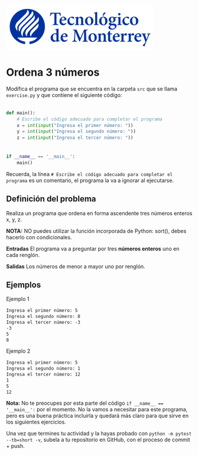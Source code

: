 ![Tec de Monterrey](../../images/logotecmty.png)
# Ordena 3 números

Modifica el programa que se encuentra en la carpeta `src` que se llama
`exercise.py` y que contiene el siguiente código:

```python

def main():
    # Escribe el código adecuado para completar el programa
    x = int(input("Ingresa el primer número: "))
    y = int(input("Ingresa el segundo número: "))
    z = int(input("Ingresa el tercer número: "))


if __name__ == '__main__':
    main()
```

Recuerda, la línea `# Escribe el código adecuado para completar el programa` es un comentario, el programa la va a ignorar al ejecutarse.

## Definición del problema

Realiza un programa que ordena en forma ascendente tres números enteros x, y, z.

**NOTA:** NO puedes utilizar la función incorporada de Python: sort(), debes hacerlo con condicionales.

**Entradas**
El programa va a preguntar por tres **números enteros** uno en cada renglón.

**Salidas**
Los números de menor a mayor uno por renglón.

## Ejemplos

Ejemplo 1

```plaintext
Ingresa el primer número: 5
Ingresa el segundo número: 8
Ingresa el tercer número: -3
-3
5
8
```
Ejemplo 2

```plaintext
Ingresa el primer número: 5
Ingresa el segundo número: 1
Ingresa el tercer número: 12
1
5
12
```
**Nota:** No te preocupes por esta parte del código
`if __name__ == '__main__':` por el momento. No la vamos a necesitar para
este programa, pero es una buena práctica incluirla y quedará más
claro para que sirve en los siguientes ejercicios.

Una vez que termines tu actividad y la hayas probado con
`python -m pytest --tb=short -v`,
subela a tu repositorio en GitHub, con el proceso de commit + push.

